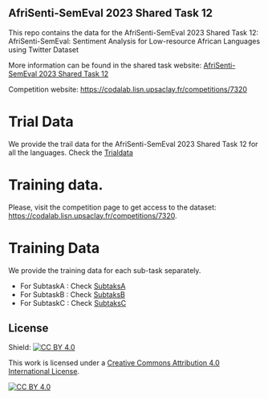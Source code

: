 ## AfriSenti-SemEval 2023 Shared Task 12


This repo contains the data for the AfriSenti-SemEval 2023 Shared Task 12: AfriSenti-SemEval: Sentiment Analysis for Low-resource African Languages using Twitter Dataset

More information can be found in the shared task website: [ AfriSenti-SemEval 2023 Shared Task 12](https://afrisenti-semeval.github.io)

Competition website: https://codalab.lisn.upsaclay.fr/competitions/7320


# Trial Data

We provide the trail data for the AfriSenti-SemEval 2023 Shared Task 12 for all the languages. Check the [Trialdata](README.md)

# Training data. 

Please, visit the competition page to get access to the dataset: https://codalab.lisn.upsaclay.fr/competitions/7320.

# Training Data

We provide the training data for each sub-task separately. 


- For SubtaskA : Check [SubtaksA](README.md)
- For SubtaskB : Check [SubtaksB](README.md)
- For SubtaskC : Check [SubtaksC](README.md)



## License

Shield: [![CC BY 4.0][cc-by-shield]][cc-by]

This work is licensed under a
[Creative Commons Attribution 4.0 International License][cc-by].

[![CC BY 4.0][cc-by-image]][cc-by]

[cc-by]: http://creativecommons.org/licenses/by/4.0/
[cc-by-image]: https://i.creativecommons.org/l/by/4.0/88x31.png
[cc-by-shield]: https://img.shields.io/badge/License-CC%20BY%204.0-lightgrey.svg

